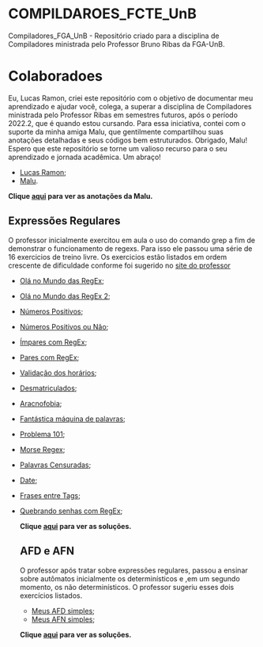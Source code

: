 # COMPILDAROES_FCTE_UnB
Compiladores_FGA_UnB - Repositório criado para a disciplina de Compiladores ministrada pelo Professor Bruno Ribas da FGA-UnB.

# Colaboradoes

Eu, Lucas Ramon, criei este repositório com o objetivo de documentar meu aprendizado e ajudar você, colega, a superar a disciplina de Compiladores ministrada pelo Professor Ribas em semestres futuros, após o período 2022.2, que é quando estou cursando. Para essa iniciativa, contei com o suporte da minha amiga Malu, que gentilmente compartilhou suas anotações detalhadas e seus códigos bem estruturados. Obrigado, Malu! Espero que este repositório se torne um valioso recurso para o seu aprendizado e jornada acadêmica. Um abraço!

- [Lucas Ramon](https://github.com/lramon2001);
- [Malu](https://github.com/marialuisa214).

 <b>Clique [aqui]() para ver as anotações da Malu.</b>


  ## Expressões Regulares

  O professor inicialmente exercitou em aula o uso do comando grep a fim de demonstrar o funcionamento de regexs. Para isso ele passou uma série de 16 exercicios de treino livre. Os exercicios estão listados em ordem crescente de dificuldade conforme foi sugerido no [site do professor](https://www.brunoribas.com.br/compiladores/2024-2/)

- [Olá no Mundo das RegEx](https://moj.naquadah.com.br/cgi-bin/questao.sh/compiladores-problems%23ola-no-mundo-das-regex);
- [Olá no Mundo das RegEx 2](https://moj.naquadah.com.br/cgi-bin/questao.sh/compiladores-problems%23ola-no-mundo-das-regex2);
- [Números Positivos](https://moj.naquadah.com.br/cgi-bin/questao.sh/compiladores-problems%23somente-numeros-positivos-regex);
- [Números Positivos ou Não](https://moj.naquadah.com.br/cgi-bin/questao.sh/compiladores-problems%23somente-numeros-regex);
- [Ímpares com RegEx](https://moj.naquadah.com.br/cgi-bin/questao.sh/compiladores-problems%23impares-com-regex);
- [Pares com RegEx](https://moj.naquadah.com.br/cgi-bin/questao.sh/compiladores-problems%23pares-com-regex);
- [Validação dos horários](https://moj.naquadah.com.br/cgi-bin/questao.sh/compiladores-problems%23validacao-horario-regex);
- [Desmatriculados](https://moj.naquadah.com.br/cgi-bin/questao.sh/compiladores-problems%23desmatriculados);
- [Aracnofobia](https://moj.naquadah.com.br/cgi-bin/questao.sh/compiladores-problems%23aracnofobia);
- [Fantástica máquina de palavras](https://moj.naquadah.com.br/cgi-bin/questao.sh/compiladores-problems%23fantastica-maquina-palavra);
- [Problema 101](https://moj.naquadah.com.br/cgi-bin/questao.sh/compiladores-problems%23erro-101);
- [Morse Regex](https://moj.naquadah.com.br/cgi-bin/questao.sh/compiladores-problems%23morse-regex);
- [Palavras Censuradas](https://moj.naquadah.com.br/cgi-bin/questao.sh/compiladores-problems%23palavras-censuradas);
- [Date](https://moj.naquadah.com.br/cgi-bin/questao.sh/compiladores-problems%23date-de-voce-o-match);
- [Frases entre Tags](https://moj.naquadah.com.br/cgi-bin/questao.sh/compiladores-problems%23frases-entre-tags);
- [Quebrando senhas com RegEx](https://moj.naquadah.com.br/cgi-bin/questao.sh/compiladores-problems%23quebrando-senhas-com-regex);

  <b>Clique [aqui]() para ver as soluções.</b>

  ## AFD e AFN

  O professor após tratar sobre expressões regulares, passou a ensinar sobre autômatos inicialmente os determinísticos e ,em um segundo momento, os não determinísticos. O professor sugeriu esses dois exercícios listados.
  - [Meus AFD simples](https://moj.naquadah.com.br/cgi-bin/questao.sh/moj-problems%23afd_simples);
  - [Meus AFN simples](https://moj.naquadah.com.br/cgi-bin/questao.sh/moj-problems%23afn_simples);


  <b>Clique [aqui]() para ver as soluções.</b>
